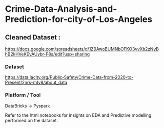 # Crime-Data-Analysis-and-Prediction-for-city-of-Los-Angeles

## Cleaned Dataset :
https://docs.google.com/spreadsheets/d/1Z9AwoBUMNbOFKO3vvXb2zNyBhB2kHVeKEvAUybr-F8s/edit?usp=sharing

### Dataset
https://data.lacity.org/Public-Safety/Crime-Data-from-2020-to-Present/2nrs-mtv8/about_data

### Platform / Tool
DataBricks -> Pyspark

Refer to the html notebooks for insights on EDA and Predictive modelling performed on the dataset.


